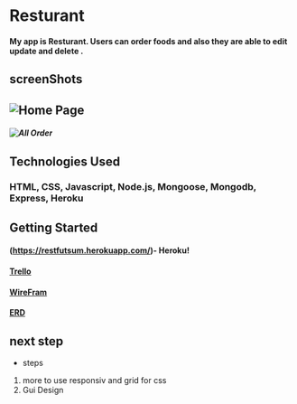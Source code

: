 # Resturant
#### My app is Resturant. Users can order foods and also they are able to edit update and delete .

## screenShots
## ![Home Page](https://i.imgur.com/7QaqyAQ.png)


##### ![All Order](https://i.imgur.com/QyCu05m.png)

## Technologies Used 
### HTML, CSS, Javascript, Node.js, Mongoose, Mongodb, Express, Heroku 

## Getting Started
#### (https://restfutsum.herokuapp.com/)- Heroku!


#### [Trello](https://trello.com/b/McbqmrnU/project2)

#### [WireFram](https://www.figma.com/file/OfuwkUZghaaL78vsYz062a/Untitled?node-id=71%3A0)

#### [ERD](https://app.lucidchart.com/documents/edit/08e92f68-5b0b-4f20-a0a6-6b38635067ff/0_0)

## next step
* steps
1. more to use responsiv and grid for css
2. Gui Design 